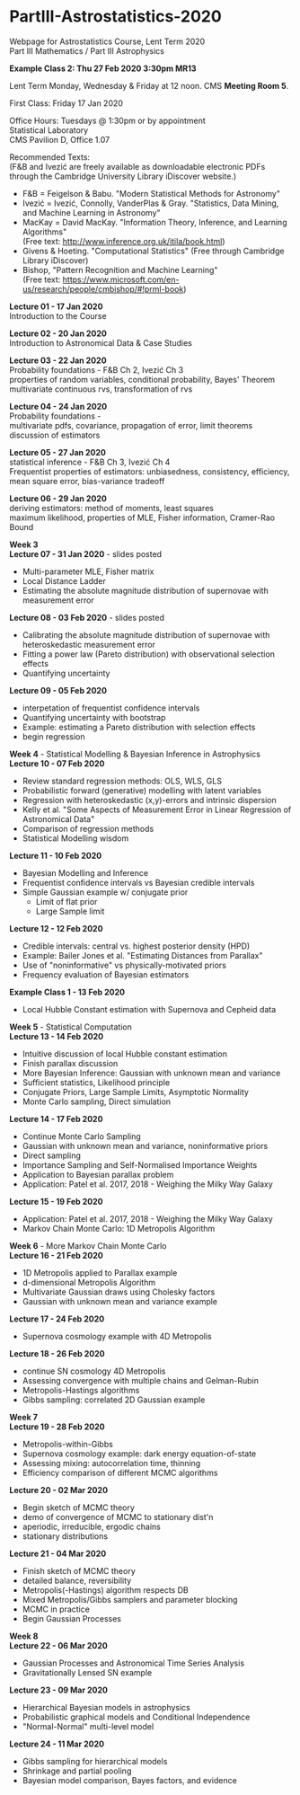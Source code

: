 # PartIII-Astrostatistics-2020
Webpage for Astrostatistics Course, Lent Term 2020  
Part III Mathematics / Part III Astrophysics

**Example Class 2: Thu 27 Feb 2020 3:30pm MR13**  

Lent Term
Monday, Wednesday & Friday at 12 noon. CMS **Meeting Room 5**.

First Class: Friday 17 Jan 2020

Office Hours: Tuesdays @ 1:30pm or by appointment  
Statistical Laboratory  
CMS Pavilion D, Office 1.07  

Recommended Texts:  
(F&B and Ivezić are freely available as downloadable electronic PDFs through the Cambridge University Library iDiscover website.)

* F&B = Feigelson & Babu. "Modern Statistical Methods for Astronomy"  
* Ivezić = Ivezić, Connolly, VanderPlas & Gray. "Statistics, Data Mining, and Machine Learning in Astronomy"  
* MacKay = David MacKay. "Information Theory, Inference, and Learning Algorithms"  
(Free text: http://www.inference.org.uk/itila/book.html)  
* Givens & Hoeting. "Computational Statistics" (Free through Cambridge Library iDiscover)  
* Bishop, "Pattern Recognition and Machine Learning"  
(Free text: https://www.microsoft.com/en-us/research/people/cmbishop/#!prml-book)  

**Lecture 01 - 17 Jan 2020**  
Introduction to the Course

**Lecture 02 - 20 Jan 2020**  
Introduction to Astronomical Data & Case Studies  

**Lecture 03 - 22 Jan 2020**  
Probability foundations - F&B Ch 2, Ivezić Ch 3  
properties of random variables, conditional probability, Bayes' Theorem  
multivariate continuous rvs, transformation of rvs  

**Lecture 04 - 24 Jan 2020**  
Probability foundations -  
multivariate pdfs, covariance, propagation of error, limit theorems  
discussion of estimators  

**Lecture 05 - 27 Jan 2020**  
statistical inference - F&B Ch 3, Ivezić Ch 4  
Frequentist properties of estimators: unbiasedness, consistency, efficiency,  
mean square error, bias-variance tradeoff  

**Lecture 06 - 29 Jan 2020**  
deriving estimators: method of moments, least squares  
maximum likelihood, properties of MLE, Fisher information, Cramer-Rao Bound  

**Week 3**  
**Lecture 07 - 31 Jan 2020** - slides posted  
* Multi-parameter MLE, Fisher matrix
* Local Distance Ladder  
* Estimating the absolute magnitude distribution of supernovae with measurement error  

**Lecture 08 - 03 Feb 2020** - slides posted  
* Calibrating the absolute magnitude distribution of supernovae with heteroskedastic measurement error 
* Fitting a power law (Pareto distribution) with observational selection effects
* Quantifying uncertainty

**Lecture 09 - 05 Feb 2020**  
* interpetation of frequentist confidence intervals
* Quantifying uncertainty with bootstrap
* Example: estimating a Pareto distribution with selection effects  
* begin regression  

**Week 4** - Statistical Modelling & Bayesian Inference in Astrophysics  
**Lecture 10 - 07 Feb 2020**
* Review standard regression methods: OLS, WLS, GLS
* Probabilistic forward (generative) modelling with latent variables
* Regression with heteroskedastic (x,y)-errors and intrinsic dispersion
* Kelly et al. "Some Aspects of Measurement Error in Linear Regression of Astronomical Data"  
* Comparison of regression methods
* Statistical Modelling wisdom

**Lecture 11 - 10 Feb 2020**  
* Bayesian Modelling and Inference
* Frequentist confidence intervals vs Bayesian credible intervals
* Simple Gaussian example w/ conjugate prior  
  - Limit of flat prior
  - Large Sample limit  

**Lecture 12 - 12 Feb 2020**  
* Credible intervals: central vs. highest posterior density (HPD)
* Example: Bailer Jones et al. "Estimating Distances from Parallax"
* Use of "noninformative" vs physically-motivated priors  
* Frequency evaluation of Bayesian estimators  

**Example Class 1 - 13 Feb 2020**  
* Local Hubble Constant estimation with Supernova and Cepheid data  

**Week 5** - Statistical Computation  
**Lecture 13 - 14 Feb 2020**  
* Intuitive discussion of local Hubble constant estimation  
* Finish parallax discussion
* More Bayesian Inference: Gaussian with unknown mean and variance  
* Sufficient statistics, Likelihood principle  
* Conjugate Priors, Large Sample Limits, Asymptotic Normality  
* Monte Carlo sampling, Direct simulation  

**Lecture 14 - 17 Feb 2020**
* Continue Monte Carlo Sampling  
* Gaussian with unknown mean and variance, noninformative priors
* Direct sampling
* Importance Sampling and Self-Normalised Importance Weights  
* Application to Bayesian parallax problem
* Application: Patel et al. 2017, 2018 - Weighing the Milky Way Galaxy  

**Lecture 15 - 19 Feb 2020**  
* Application: Patel et al. 2017, 2018 - Weighing the Milky Way Galaxy  
* Markov Chain Monte Carlo: 1D Metropolis Algorithm  

**Week 6** - More Markov Chain Monte Carlo  
**Lecture 16 - 21 Feb 2020**  
* 1D Metropolis applied to Parallax example  
* d-dimensional Metropolis Algorithm  
* Multivariate Gaussian draws using Cholesky factors  
* Gaussian with unknown mean and variance example  

**Lecture 17 - 24 Feb 2020**
* Supernova cosmology example with 4D Metropolis  

**Lecture 18 - 26 Feb 2020**  
* continue SN cosmology 4D Metropolis  
* Assessing convergence with multiple chains and Gelman-Rubin  
* Metropolis-Hastings algorithms  
* Gibbs sampling: correlated 2D Gaussian example  

**Week 7**  
**Lecture 19 - 28 Feb 2020**  
* Metropolis-within-Gibbs  
* Supernova cosmology example: dark energy equation-of-state  
* Assessing mixing: autocorrelation time, thinning  
* Efficiency comparison of different MCMC algorithms  

**Lecture 20 - 02 Mar 2020**  
* Begin sketch of MCMC theory  
* demo of convergence of MCMC to stationary dist'n  
* aperiodic, irreducible, ergodic chains  
* stationary distributions  

**Lecture 21 - 04 Mar 2020**
* Finish sketch of MCMC theory  
* detailed balance, reversibility  
* Metropolis(-Hastings) algorithm respects DB  
* Mixed Metropolis/Gibbs samplers and parameter blocking  
* MCMC in practice  
* Begin Gaussian Processes  

**Week 8**  
**Lecture 22 - 06 Mar 2020**
* Gaussian Processes and Astronomical Time Series Analysis  
* Gravitationally Lensed SN example  

**Lecture 23 - 09 Mar 2020**  
* Hierarchical Bayesian models in astrophysics  
* Probabilistic graphical models and Conditional Independence  
* "Normal-Normal" multi-level model  

**Lecture 24 - 11 Mar 2020**  
* Gibbs sampling for hierarchical models  
* Shrinkage and partial pooling  
* Bayesian model comparison, Bayes factors, and evidence  
